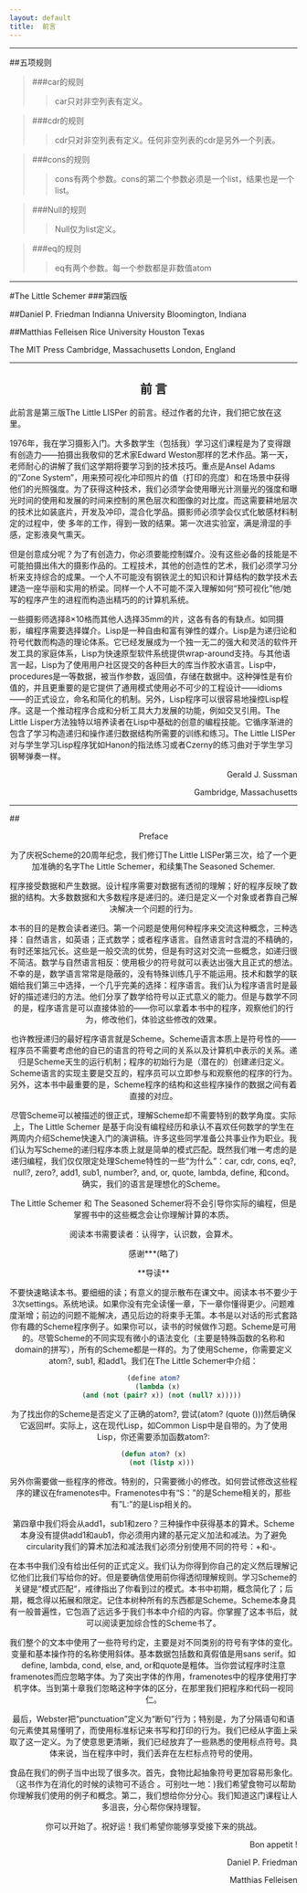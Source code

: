 ```yaml
---
layout: default
title:  前言
---
```


--------------

##五项规则


>###car的规则
>>car只对非空列表有定义。


>###cdr的规则
>>cdr只对非空列表有定义。任何非空列表的cdr是另外一个列表。

>###cons的规则
>>cons有两个参数。cons的第二个参数必须是一个list，结果也是一个list。

>###Null的规则
>>Null仅为list定义。

>###eq的规则
>>eq有两个参数。每一个参数都是非数值atom

----------------

#The Little Schemer
###第四版

##Daniel P. Friedman
Indianna University
Bloomington, Indiana

##Matthias Felleisen
Rice University
Houston Texas

The MIT Press
Cambridge, Massachusetts
London, England

------------------

<center><h2>前  言</h2></center>

此前言是第三版The Little LISPer 的前言。经过作者的允许，我们把它放在这里。


1976年，我在学习摄影入门。大多数学生（包括我）学习这们课程是为了变得跟有创造力——拍摄出我敬仰的艺术家Edward Weston那样的艺术作品。第一天，老师耐心的讲解了我们这学期将要学习到的技术技巧。重点是Ansel Adams的“Zone System”，用来预可视化冲印照片的值（打印的亮度）和在场景中获得他们的光照强度。为了获得这种技术，我们必须学会使用曝光计测量光的强度和曝光时间的使用和发展的时间来控制的黑色层次和图像的对比度。而这需要耕地层次的技术比如装底片，开发及冲印，混合化学品。摄影师必须学会仪式化敏感材料制定的过程中，使 多年的工作，得到一致的结果。第一次进实验室，满是滑湿的手感，定影液臭气熏天。

但是创意成分呢？为了有创造力，你必须要能控制媒介。没有这些必备的技能是不可能拍摄出伟大的摄影作品的。工程技术，其他的创造性的艺术，我们必须学习分析来支持综合的成果。一个人不可能没有钢铁泥土的知识和计算结构的数学技术去建造一座华丽和实用的桥梁。同样一个人不可能不深入理解如何“预可视化”他/她写的程序产生的进程而构造出精巧的的计算机系统。


一些摄影师选择8×10格而其他人选择35mm的片，这各有各的有缺点。如同摄影，编程序需要选择媒介。Lisp是一种自由和富有弹性的媒介。Lisp是为递归论和符号代数而构造的理论体系。它已经发展成为一个独一无二的强大和灵活的软件开发工具的家庭体系，Lisp为快速原型软件系统提供wrap-around支持。与其他语言一起，Lisp为了使用用户社区提交的各种巨大的库当作胶水语言。Lisp中，procedures是一等数据，被当作参数，返回值，存储在数据中。这种弹性是有价值的，并且更重要的是它提供了通用模式使用必不可少的工程设计——idioms——的正式设立，命名和简化的机制。另外，Lisp程序可以很容易地操控Lisp程序。这是一个推动程序合成和分析工具大力发展的功能，例如交叉引用。The Little Lisper方法独特以培养读者在Lisp中基础的创意的编程技能。它循序渐进的包含了学习构造递归和操作递归数据结构所需要的训练和练习。The Little LISPer对与学生学习Lisp程序犹如Hanon的指法练习或者Czerny的练习曲对于学生学习钢琴弹奏一样。

<p align="right">Gerald J. Sussman</p>
<p align="right">Gambridge, Massachusetts</p>

----------

##<center>Preface<center>

为了庆祝Scheme的20周年纪念，我们修订The Little LISPer第三次，给了一个更加准确的名字The Little Schemer，和续集The Seasoned Schemer.

程序接受数据和产生数据。设计程序需要对数据有透彻的理解；好的程序反映了数据的结构。大多数数据和大多数程序是递归的。递归是定义一个对象或者靠自己解决解决一个问题的行为。

本书的目的是教会读者递归。第一个问题是使用何种程序来交流这种概念，三种选择：自然语言，如英语；正式数学；或者程序语言。自然语言时含混的不精确的，有时还笨拙冗长。这些是一般交流的优势，但是有时这对交流一些概念，如递归很不简洁。数学与自然语言相反：使用极少的符号就可以表达出强大且正式的想法。不幸的是，数学语言常常是隐蔽的，没有特殊训练几乎不能运用。技术和数学的联姻给我们第三中选择，一个几乎完美的选择：程序语言。我们认为程序语言时是最好的描述递归的方法。他们分享了数学给符号以正式意义的能力。但是与数学不同的是，程序语言是可以直接体验的——你可以拿着本书中的程序，观察他们的行为，修改他们，体验这些修改的效果。

也许教授递归的最好程序语言就是Scheme。Scheme语言本质上是符号性的——程序员不需要考虑他的自已的语言的符号之间的关系以及计算机中表示的关系。递归是Scheme天生的运行机制；程序的初始行为是（潜在的）创建递归定义。Scheme语言的实现主要是交互的，程序员可以立即参与和观察他的程序的行为。另外，这本书中最重要的是，Scheme程序的结构和这些程序操作的数据之间有着直接的对应。

尽管Scheme可以被描述的很正式，理解Scheme却不需要特别的数学角度。实际上，The Little Schemer 是基于向没有编程经历和承认不喜欢任何数学的学生在两周内介绍Scheme快速入门的演讲稿。许多这些同学准备公共事业作为职业。我们认为写Scheme的递归程序本质上就是简单的模式匹配。既然我们唯一考虑的是递归编程，我们仅仅限定处理Scheme特性的一些“为什么”：car, cdr, cons, eq?, null?, zero?, add1, sub1, number?, and, or, quote, lambda, define, 和cond。确实，我们的语言是理想化的Scheme。

The Little Schemer 和 The Seasoned Schemer将不会引导你实际的编程，但是掌握书中的这些概念会让你理解计算的本质。

<center>阅读本书需要读者：认得字，认识数，会算术。</center>

感谢***(略了)

<center>**导读**</center>


不要快速略读本书。要细细的读；有意义的提示散布在课文中。阅读本书不要少于3次settings。系统地读。如果你没有完全读懂一章，下一章你懂得更少。问题难度渐增；前边的问题不能解决，遇见后边的将束手无策。本书是以对话的形式套路你有趣的Scheme程序例子。如果你可以，读书的时候做作习题。Scheme是可用的。尽管Scheme的不同实现有微小的语法变化（主要是特殊函数的名称和domain的拼写），所有的Scheme都是一样的。为了使用Scheme，你需要定义atom?, sub1, 和add1。我们在The Little Schemer中介绍：

```scheme
(define atom?
  (lambda (x)
    (and (not (pair? x)) (not (null? x)))))
```

为了找出你的Scheme是否定义了正确的atom?, 尝试(atom? (quote ()))然后确保它返回#f。实际上，这在现代Lisp，如Common Lisp中是自带的。为了使用Lisp，你还需要添加函数atom?:

```lisp
(defun atom? (x)
    (not (listp x)))
```

另外你需要做一些程序的修改。特别的，只需要微小的修改。如何尝试修改这些程序的建议在framenotes中。Framenotes中有“S：”的是Scheme相关的，那些有”L:”的是Lisp相关的。

第四章中我们将会从add1，sub1和zero？三种操作中获得基本的算术。Scheme本身没有提供add1和aub1，你必须用内建的基元定义加法和减法。为了避免circularity我们的算术加法和减法我们必须分别使用不同的符号：+和-。

在本书中我们没有给出任何的正式定义。我们认为你得到你自己的定义然后理解记忆他们比我们写给你的好。但是要确信使用前你得透彻理解规则。学习Scheme的关键是“模式匹配“，戒律指出了你看到过的模式。本书中初期，概念简化了；后期，概念得以拓展和限定。记住本树种所有的东西都是Scheme。Scheme本身具有一般普遍性，它包涵了远远多于我们书本中介绍的内容。你掌握了这本书后，就可以阅读更加综合性的Scheme书了。

我们整个的文本中使用了一些符号约定，主要是对不同类别的符号有字体的变化。变量和基本操作符的名称使用斜体。基本数据包括数和真假值是用sans serif。如define, lambda, cond, else, and, or和quote是粗体。当你尝试程序时注意framenotes而应忽略字体。为了突出字体的作用，framenotes中的程序使用打字机字体。当到第十章我们忽略这种字体的区分，在那里我们把程序和代码一视同仁。

最后，Webster把“punctuation”定义为“断句”行为；特别是，为了分隔语句和语句元素使其易懂明了，而使用标准标记来书写和打印的行为。我们已经从字面上采取了这一定义。为了使意思更清晰，我们已经放弃了一些熟悉的使用标点符号。具体来说，当在程序中时，我们丢弃在左栏标点符号的使用。

食品在我们的例子当中出现了很多次。首先，食物比起抽象符号更加容易形象化。（这书作为在消化的时候的读物可不适合 。可别吐一地：)我们希望食物可以帮助你理解我们使用的例子和概念。第二，我们想给你分分心。我们知道这门课程让人多沮丧，分心帮你保持理智。

你可以开始了。祝好运！我们希望你能够享受接下来的挑战。

<p align="right">Bon appetit !</p>
<p align="right">Daniel P. Friedman</p>
<p align="right">Matthias Felleisen</p>
